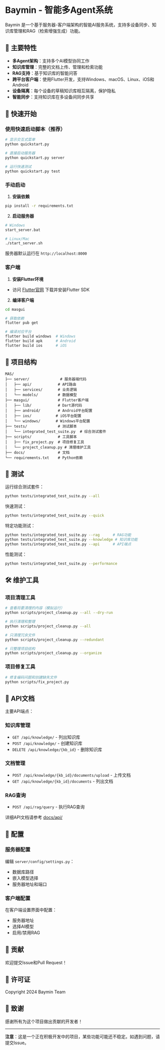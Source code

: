 # Baymin - 智能多Agent系统

Baymin 是一个基于服务器-客户端架构的智能AI服务系统，支持多设备同步、知识库管理和RAG（检索增强生成）功能。

## 🌟 主要特性

- **多Agent架构**：支持多个AI模型协同工作
- **知识库管理**：完整的文档上传、管理和检索功能
- **RAG支持**：基于知识库的智能问答
- **跨平台客户端**：使用Flutter开发，支持Windows、macOS、Linux、iOS和Android
- **设备隔离**：每个设备的草稿知识库相互隔离，保护隐私
- **智能同步**：支持知识库在多设备间同步共享

## 🚀 快速开始

### 使用快速启动脚本（推荐）

```bash
# 显示交互式菜单
python quickstart.py

# 直接启动服务器
python quickstart.py server

# 运行快速测试
python quickstart.py test
```

### 手动启动

1. **安装依赖**
```bash
pip install -r requirements.txt
```

2. **启动服务器**
```bash
# Windows
start_server.bat

# Linux/Mac
./start_server.sh
```

服务器默认运行在 `http://localhost:8000`

### 客户端

1. **安装Flutter环境**
- 访问 [Flutter官网](https://flutter.dev) 下载并安装Flutter SDK

2. **编译客户端**
```bash
cd masgui

# 获取依赖
flutter pub get

# 编译对应平台
flutter build windows  # Windows
flutter build apk      # Android
flutter build ios      # iOS
```

## 📁 项目结构

```
MAS/
├── server/              # 服务器端代码
│   ├── api/            # API路由
│   ├── services/       # 业务逻辑
│   └── models/         # 数据模型
├── masgui/             # Flutter客户端
│   ├── lib/            # Dart源代码
│   ├── android/        # Android平台配置
│   ├── ios/           # iOS平台配置
│   └── windows/       # Windows平台配置
├── tests/              # 测试脚本
│   └── integrated_test_suite.py  # 综合测试套件
├── scripts/            # 工具脚本
│   ├── fix_project.py  # 项目修复工具
│   └── project_cleanup.py # 清理维护工具
├── docs/               # 文档
└── requirements.txt    # Python依赖

```

## 🧪 测试

运行综合测试套件：
```bash
python tests/integrated_test_suite.py --all
```

快速测试：
```bash
python tests/integrated_test_suite.py --quick
```

特定功能测试：
```bash
python tests/integrated_test_suite.py --rag      # RAG功能
python tests/integrated_test_suite.py --knowledge # 知识库功能
python tests/integrated_test_suite.py --api      # API端点
```

性能测试：
```bash
python tests/integrated_test_suite.py --performance
```

## 🛠️ 维护工具

### 项目清理工具
```bash
# 查看将要清理的内容（模拟运行）
python scripts/project_cleanup.py --all --dry-run

# 执行清理和整理
python scripts/project_cleanup.py --all

# 只清理冗余文件
python scripts/project_cleanup.py --redundant

# 只整理项目结构
python scripts/project_cleanup.py --organize
```

### 项目修复工具
```bash
# 修复编码问题和创建缺失文件
python scripts/fix_project.py
```

## 📖 API文档

主要API端点：

### 知识库管理
- `GET /api/knowledge/` - 列出知识库
- `POST /api/knowledge/` - 创建知识库
- `DELETE /api/knowledge/{kb_id}` - 删除知识库

### 文档管理
- `POST /api/knowledge/{kb_id}/documents/upload` - 上传文档
- `GET /api/knowledge/{kb_id}/documents` - 列出文档

### RAG查询
- `POST /api/rag/query` - 执行RAG查询

详细API文档请参考 [docs/api/](docs/api/)

## 🔧 配置

### 服务器配置
编辑 `server/config/settings.py`：
- 数据库路径
- 嵌入模型选择
- 服务器地址和端口

### 客户端配置
在客户端设置界面中配置：
- 服务器地址
- 选择AI模型
- 启用/禁用RAG

## 🤝 贡献

欢迎提交Issue和Pull Request！

## 📄 许可证

Copyright 2024 Baymin Team

## 🙏 致谢

感谢所有为这个项目做出贡献的开发者！

---

**注意**：这是一个正在积极开发中的项目，某些功能可能还不稳定。如遇到问题，请提交Issue。
